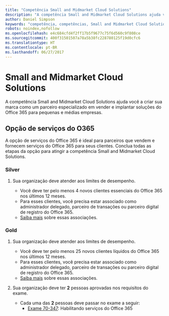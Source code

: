 ```yaml
---
title: "Competência Small and Midmarket Cloud Solutions"
description: "A competência Small and Midmarket Cloud Solutions ajuda você a criar sua marca como um parceiro especializado em vender e implantar soluções do Office 365 para pequenas e médias empresas."
author: Daniel Simpson
keywords: "competência, competências, Small and Midmarket Cloud Solutions"
robots: noindex,nofollow
ms.openlocfilehash: e4c684cfd4f2ff17b5f9677c75f6d560c9f808ce
ms.sourcegitcommit: 400f31501507a78a5b38fc228780125f19d0cfc6
ms.translationtype: HT
ms.contentlocale: pt-BR
ms.lasthandoff: 06/27/2017
---
```

# <a name="small-and-midmarket-cloud-solutions"></a>Small and Midmarket Cloud Solutions 
A competência Small and Midmarket Cloud Solutions ajuda você a criar sua marca como um parceiro especializado em vender e implantar soluções do Office 365 para pequenas e médias empresas.

## <a name="o365-services-option"></a>Opção de serviços do O365
A opção de serviços do Office 365 é ideal para parceiros que vendem e fornecem serviços do Office 365 para seus clientes. Conclua todas as etapas da opção para atingir a competência Small and Midmarket Cloud Solutions.

### <a name="silver"></a>Silver
1. Sua organização deve atender aos limites de desempenho.
    
    - Você deve ter pelo menos 4 novos clientes essenciais do Office 365 nos últimos 12 meses.
    - Para esses clientes, você precisa estar associado como administrador delegado, parceiro de transações ou parceiro digital de registro do Office 365.
    - [Saiba mais](https://partner.microsoft.com/en-us/membership/digital-partner-of-record) sobre essas associações.

### <a name="gold"></a>Gold
1. Sua organização deve atender aos limites de desempenho.

    - Você deve ter pelo menos 25 novos clientes líquidos do Office 365 nos últimos 12 meses.
    - Para esses clientes, você precisa estar associado como administrador delegado, parceiro de transações ou parceiro digital de registro do Office 365.
    - [Saiba mais](https://partner.microsoft.com/en-us/membership/digital-partner-of-record) sobre essas associações.  
  
2. Sua organização deve ter **2** pessoas aprovadas nos requisitos do exame.

    - Cada uma das **2** pessoas deve passar no exame a seguir:
        - [Exame 70-347](https://www.microsoft.com/en-us/learning/exam-70-347.aspx): Habilitando serviços do Office 365
